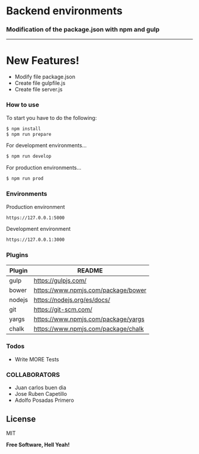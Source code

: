 # Backend environments

### Modification of the package.json with npm and gulp
___
# New Features!

  - Modify file package.json
  - Create file gulpfile.js
  - Create file server.js

### How to use

To start you have to do the following:

```sh
$ npm install
$ npm run prepare
```

For development environments...

```sh
$ npm run develop 
```

For production environments...

```sh
$ npm run prod
```
### Environments

Production environment
```sh
https://127.0.0.1:5000
```

Development environment
```sh
https://127.0.0.1:3000
```

### Plugins

| Plugin | README |
| ------ | ------ |
| gulp | https://gulpjs.com/ |
| bower | https://www.npmjs.com/package/bower |
| nodejs | https://nodejs.org/es/docs/ |
| git | https://git-scm.com/ |
| yargs | https://www.npmjs.com/package/yargs |
| chalk | https://www.npmjs.com/package/chalk |

### Todos

 - Write MORE Tests

### COLLABORATORS
- Juan carlos buen dia
- Jose Ruben Capetillo
- Adolfo Posadas Primero

License
----

MIT


**Free Software, Hell Yeah!**

[//]: # (These are reference links used in the body of this note and get stripped out when the markdown processor does its job. There is no need to format nicely because it shouldn't be seen. Thanks SO - http://stackoverflow.com/questions/4823468/store-comments-in-markdown-syntax)


   [dill]: <https://github.com/joemccann/dillinger>
   [git-repo-url]: <https://github.com/joemccann/dillinger.git>
   [john gruber]: <http://daringfireball.net>
   [df1]: <http://daringfireball.net/projects/markdown/>
   [markdown-it]: <https://github.com/markdown-it/markdown-it>
   [Ace Editor]: <http://ace.ajax.org>
   [node.js]: <http://nodejs.org>
   [Twitter Bootstrap]: <http://twitter.github.com/bootstrap/>
   [jQuery]: <http://jquery.com>
   [@tjholowaychuk]: <http://twitter.com/tjholowaychuk>
   [express]: <http://expressjs.com>
   [AngularJS]: <http://angularjs.org>
   [Gulp]: <http://gulpjs.com>

   [PlDb]: <https://github.com/joemccann/dillinger/tree/master/plugins/dropbox/README.md>
   [PlGh]: <https://github.com/joemccann/dillinger/tree/master/plugins/github/README.md>
   [PlGd]: <https://github.com/joemccann/dillinger/tree/master/plugins/googledrive/README.md>
   [PlOd]: <https://github.com/joemccann/dillinger/tree/master/plugins/onedrive/README.md>
   [PlMe]: <https://github.com/joemccann/dillinger/tree/master/plugins/medium/README.md>
   [PlGa]: <https://github.com/RahulHP/dillinger/blob/master/plugins/googleanalytics/README.md>
